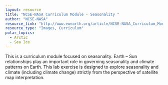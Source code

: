```yaml
---
layout: resource
title: "NCSE-NASA Curriculum Module - Seasonality "
author: "NCSE-NASA"
resource_link: "http://www.eoearth.org/article/NCSE-NASA_Curriculum_Module_-_Seasonality"
resource_type: "Images, Curriculum"
polar_topics:
  - Arctic
  - Sea Ice
---
```


This is a curriculum module focused on seasonality.  Earth – Sun relationships play an important role in governing seasonality and climate patterns on Earth. This lab exercise is designed to explore seasonality and climate (including climate change) strictly from the perspective of satellite map interpretation.
